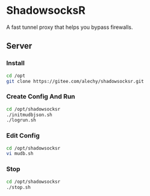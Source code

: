 ShadowsocksR
===========

A fast tunnel proxy that helps you bypass firewalls.

Server
------

### Install
```bash
cd /opt
git clone https://gitee.com/alechy/shadowsocksr.git
```

### Create Config And Run
```bash
cd /opt/shadowsocksr
./initmudbjson.sh
./logrun.sh
```
### Edit Config
```bash
cd /opt/shadowsocksr
vi mudb.sh
```
### Stop
```bash
cd /opt/shadowsocksr
./stop.sh
```
